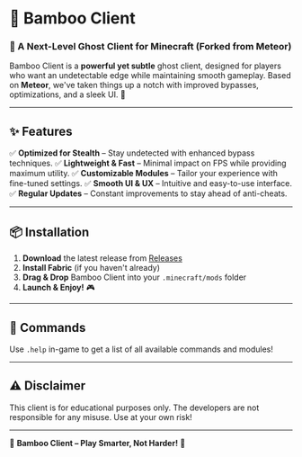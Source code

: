 # 🌿 Bamboo Client

### 🚀 A Next-Level Ghost Client for Minecraft (Forked from Meteor)

Bamboo Client is a **powerful yet subtle** ghost client, designed for players who want an undetectable edge while maintaining smooth gameplay. Based on **Meteor**, we've taken things up a notch with improved bypasses, optimizations, and a sleek UI. 🌟

---

## ✨ Features

✅ **Optimized for Stealth** – Stay undetected with enhanced bypass techniques.
✅ **Lightweight & Fast** – Minimal impact on FPS while providing maximum utility.
✅ **Customizable Modules** – Tailor your experience with fine-tuned settings.
✅ **Smooth UI & UX** – Intuitive and easy-to-use interface.
✅ **Regular Updates** – Constant improvements to stay ahead of anti-cheats.

---

## 📦 Installation

1. **Download** the latest release from [Releases](https://github.com/yourrepo/bambooclient/releases)
2. **Install Fabric** (if you haven't already)
3. **Drag & Drop** Bamboo Client into your `.minecraft/mods` folder
4. **Launch & Enjoy!** 🎮

---

## 🔧 Commands
Use `.help` in-game to get a list of all available commands and modules!

---

## ⚠️ Disclaimer
This client is for educational purposes only. The developers are not responsible for any misuse. Use at your own risk!

---

🌿 **Bamboo Client – Play Smarter, Not Harder!** 🚀
